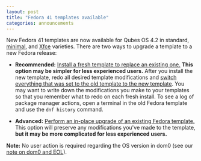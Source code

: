 ```yaml
---
layout: post
title: "Fedora 41 templates available"
categories: announcements
---
```


New Fedora 41 templates are now available for Qubes OS 4.2 in standard, [minimal](/doc/templates/minimal/), and [Xfce](/doc/templates/xfce/) varieties. There are two ways to upgrade a template to a new Fedora release:

- **Recommended:** [Install a fresh template to replace an existing one.](https://doc.qubes-os.org/en/latest/user/templates/fedora/fedora.html#installing) **This option may be simpler for less experienced users.** After you install the new template, redo all desired template modifications and [switch everything that was set to the old template to the new template](https://doc.qubes-os.org/en/latest/user/templates/templates.html#switching). You may want to write down the modifications you make to your templates so that you remember what to redo on each fresh install. To see a log of package manager actions, open a terminal in the old Fedora template and use the `dnf history` command.

- **Advanced:** [Perform an in-place upgrade of an existing Fedora template.](/doc/templates/fedora/in-place-upgrade/) This option will preserve any modifications you've made to the template, **but it may be more complicated for less experienced users.**

**Note:** No user action is required regarding the OS version in dom0 (see our [note on dom0 and EOL](https://doc.qubes-os.org/en/latest/user/downloading-installing-upgrading/supported-releases.html#note-on-dom0-and-eol)).
